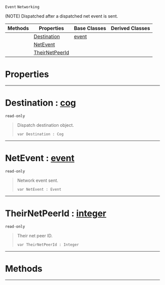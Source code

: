  `Event` `Networking`



(NOTE) Dispatched after a dispatched net event is sent.

|Methods|Properties|Base Classes|Derived Classes|
|---|---|---|---|
| |[ Destination](https://github.com/ArendDanielek/ZeroDocsTest/blob/master/code_reference/class_reference/neteventsent.markdown#destination-zero-engine)|[event](https://github.com/ArendDanielek/ZeroDocsTest/blob/master/code_reference/class_reference/event.markdown)| |
| |[ NetEvent](https://github.com/ArendDanielek/ZeroDocsTest/blob/master/code_reference/class_reference/neteventsent.markdown#netevent-zero-engine-doc)| | |
| |[ TheirNetPeerId](https://github.com/ArendDanielek/ZeroDocsTest/blob/master/code_reference/class_reference/neteventsent.markdown#theirnetpeerid-zero-engi)| | |


 #  Properties


---  
 #  Destination : [cog](https://github.com/ArendDanielek/ZeroDocsTest/blob/master/code_reference/class_reference/cog.markdown)

 `read-only`

> Dispatch destination object.
> ``` lang=cpp, name=Zilch
> var Destination : Cog


---  
 #  NetEvent : [event](https://github.com/ArendDanielek/ZeroDocsTest/blob/master/code_reference/class_reference/event.markdown)

 `read-only`

> Network event sent.
> ``` lang=cpp, name=Zilch
> var NetEvent : Event


---  
 #  TheirNetPeerId : [integer](https://github.com/ArendDanielek/ZeroDocsTest/blob/master/code_reference/zilch_base_types/integer.markdown)

 `read-only`

> Their net peer ID.
> ``` lang=cpp, name=Zilch
> var TheirNetPeerId : Integer


---  
 #  Methods


---  
 
  
  
  
  
  
  
  

 